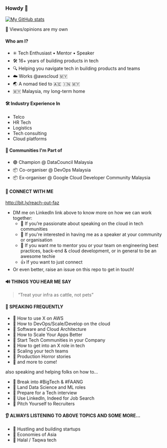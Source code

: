 
### Howdy 👋

[![My GitHub stats](https://github-readme-stats.vercel.app/api?username=thecloudranger&theme=radical&show_icons=true)](https://github.com/anuraghazra/github-readme-stats)

🚧 Views/opinions are my own

#### Who am I?
- ✳️ Tech Enthusiast • Mentor • Speaker
- 🛠️ 16+ years of building products in tech
- 🔍 Helping you navigate tech in building products and teams
- ☁️ Works @awscloud 🇲🇾
- 🌏 A nomad tied to 🇦🇪 🇮🇳 🇲🇾
- 🇲🇾 Malaysia, my long-term home

#### 🛠️ Industry Experience In
- Telco
- HR Tech
- Logistics
- Tech consulting
- Cloud platforms

#### 🌱 Communities I'm Part of
- 🟣 Champion @ DataCouncil Malaysia  
- 📦 Co-organiser @ DevOps Malaysia
- 📦 Ex-organiser @ Google Cloud Developer Community Malaysia


#### 🔗 CONNECT WITH ME
http://bit.ly/reach-out-faz

- DM me on LinkedIn link above to know more on how we can work together:
  - 📣 If you’re passionate about speaking on the cloud in tech communities
  - 🎤 If you're interested in having me as a speaker at your community or organisation
  - 🌱 If you want me to mentor you or your team on engineering best practices, back-end & cloud development, or in general to be an awesome techie
  - 👍 If you want to just connect
- Or even better, raise an issue on this repo to get in touch!


#### 🔊 THINGS YOU HEAR ME SAY
> “Treat your infra as cattle, not pets”

#### 🎤 SPEAKING FREQUENTLY
- 📌 How to use X on AWS
- 📌 How to DevOps/Scale/Develop on the cloud
- 📌 Software and Cloud Architecture
- 📌 How to Scale Your Apps Better
- 📌 Start Tech Communities in your Company
- 📌 How to get into an X role in tech
- 📌 Scaling your tech teams
- 📌 Production Horror stories
- 📌 and more to come!

also speaking and helping folks on how to...
- 📌 Break into #BigTech & #FAANG
- 📌 Land Data Science and ML roles
- 📌 Prepare for a Tech interview
- 📌 Use LinkedIn, Indeed for Job Search
- 📌 Pitch Yourself to Recruiters


#### 👂 ALWAYS LISTENING TO ABOVE TOPICS AND SOME MORE...
- 📌 Hustling and building startups
- 📌 Economies of Asia
- 📌 Halal / Taqwa tech



<!--
**thecloudranger/thecloudranger** is a ✨ _special_ ✨ repository because its `README.md` (this file) appears on your GitHub profile.

Here are some ideas to get you started:

- 🔭 I’m currently working on ...
- 🌱 I’m currently learning ...
- 👯 I’m looking to collaborate on ...
- 🤔 I’m looking for help with ...
- 💬 Ask me about ...
- 📫 How to reach me: ...
- 😄 Pronouns: ...
- ⚡ Fun fact: ...
-->
